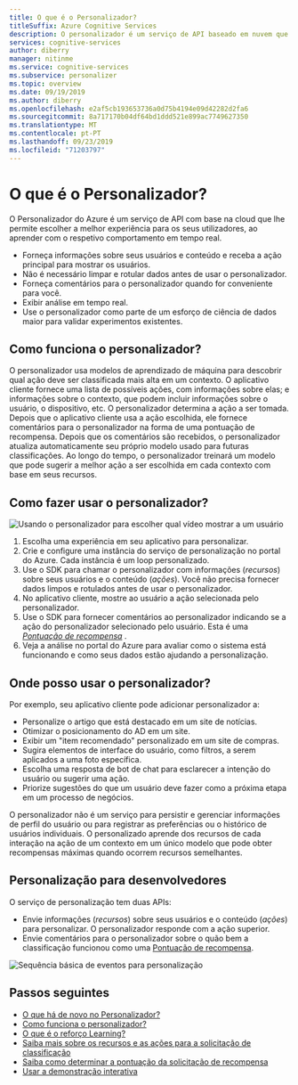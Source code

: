 ```yaml
---
title: O que é o Personalizador?
titleSuffix: Azure Cognitive Services
description: O personalizador é um serviço de API baseado em nuvem que permite que você escolha a melhor experiência para mostrar aos seus usuários, aprendendo com o comportamento em tempo real.
services: cognitive-services
author: diberry
manager: nitinme
ms.service: cognitive-services
ms.subservice: personalizer
ms.topic: overview
ms.date: 09/19/2019
ms.author: diberry
ms.openlocfilehash: e2af5cb193653736a0d75b4194e09d42282d2fa6
ms.sourcegitcommit: 8a717170b04df64bd1ddd521e899ac7749627350
ms.translationtype: MT
ms.contentlocale: pt-PT
ms.lasthandoff: 09/23/2019
ms.locfileid: "71203797"
---
```

# <a name="what-is-personalizer"></a>O que é o Personalizador?

O Personalizador do Azure é um serviço de API com base na cloud que lhe permite escolher a melhor experiência para os seus utilizadores, ao aprender com o respetivo comportamento em tempo real.

* Forneça informações sobre seus usuários e conteúdo e receba a ação principal para mostrar os usuários. 
* Não é necessário limpar e rotular dados antes de usar o personalizador.
* Forneça comentários para o personalizador quando for conveniente para você. 
* Exibir análise em tempo real. 
* Use o personalizador como parte de um esforço de ciência de dados maior para validar experimentos existentes.

## <a name="how-does-personalizer-work"></a>Como funciona o personalizador?

O personalizador usa modelos de aprendizado de máquina para descobrir qual ação deve ser classificada mais alta em um contexto. O aplicativo cliente fornece uma lista de possíveis ações, com informações sobre elas; e informações sobre o contexto, que podem incluir informações sobre o usuário, o dispositivo, etc. O personalizador determina a ação a ser tomada. Depois que o aplicativo cliente usa a ação escolhida, ele fornece comentários para o personalizador na forma de uma pontuação de recompensa. Depois que os comentários são recebidos, o personalizador atualiza automaticamente seu próprio modelo usado para futuras classificações. Ao longo do tempo, o personalizador treinará um modelo que pode sugerir a melhor ação a ser escolhida em cada contexto com base em seus recursos.

## <a name="how-do-i-use-the-personalizer"></a>Como fazer usar o personalizador?

![Usando o personalizador para escolher qual vídeo mostrar a um usuário](media/what-is-personalizer/personalizer-example-highlevel.png)

1. Escolha uma experiência em seu aplicativo para personalizar.
1. Crie e configure uma instância do serviço de personalização no portal do Azure. Cada instância é um loop personalizado.
1. Use o SDK para chamar o personalizador com informações (_recursos_) sobre seus usuários e o conteúdo (_ações_). Você não precisa fornecer dados limpos e rotulados antes de usar o personalizador. 
1. No aplicativo cliente, mostre ao usuário a ação selecionada pelo personalizador.
1. Use o SDK para fornecer comentários ao personalizador indicando se a ação do personalizador selecionado pelo usuário. Esta é uma _[Pontuação de recompensa](concept-rewards.md)_ .
1. Veja a análise no portal do Azure para avaliar como o sistema está funcionando e como seus dados estão ajudando a personalização.

## <a name="where-can-i-use-personalizer"></a>Onde posso usar o personalizador?

Por exemplo, seu aplicativo cliente pode adicionar personalizador a:

* Personalize o artigo que está destacado em um site de notícias.    
* Otimizar o posicionamento do AD em um site.
* Exibir um "item recomendado" personalizado em um site de compras.
* Sugira elementos de interface do usuário, como filtros, a serem aplicados a uma foto específica.
* Escolha uma resposta de bot de chat para esclarecer a intenção do usuário ou sugerir uma ação.
* Priorize sugestões do que um usuário deve fazer como a próxima etapa em um processo de negócios.

O personalizador não é um serviço para persistir e gerenciar informações de perfil do usuário ou para registrar as preferências ou o histórico de usuários individuais. O personalizado aprende dos recursos de cada interação na ação de um contexto em um único modelo que pode obter recompensas máximas quando ocorrem recursos semelhantes. 

## <a name="personalization-for-developers"></a>Personalização para desenvolvedores

O serviço de personalização tem duas APIs:

* Envie informações (_recursos_) sobre seus usuários e o conteúdo (_ações_) para personalizar. O personalizador responde com a ação superior.
* Envie comentários para o personalizador sobre o quão bem a classificação funcionou como uma [Pontuação de recompensa](concept-rewards.md). 

![Sequência básica de eventos para personalização](media/what-is-personalizer/personalization-intro.png)

## <a name="next-steps"></a>Passos seguintes

* [O que há de novo no Personalizador?](whats-new.md)
* [Como funciona o personalizador?](how-personalizer-works.md)
* [O que é o reforço Learning?](concepts-reinforcement-learning.md)
* [Saiba mais sobre os recursos e as ações para a solicitação de classificação](concepts-features.md)
* [Saiba como determinar a pontuação da solicitação de recompensa](concept-rewards.md)
* [Usar a demonstração interativa](https://personalizationdemo.azurewebsites.net/)
